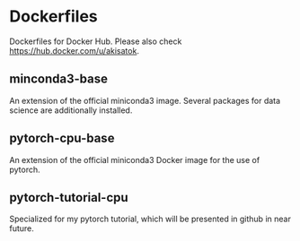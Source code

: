 # Dockerfiles

Dockerfiles for Docker Hub.
Please also check https://hub.docker.com/u/akisatok.

## minconda3-base

An extension of the official miniconda3 image. Several packages for data science are additionally installed.

## pytorch-cpu-base

An extension of the official miniconda3 Docker image for the use of pytorch.

## pytorch-tutorial-cpu

Specialized for my pytorch tutorial, which will be presented in github in near future.
